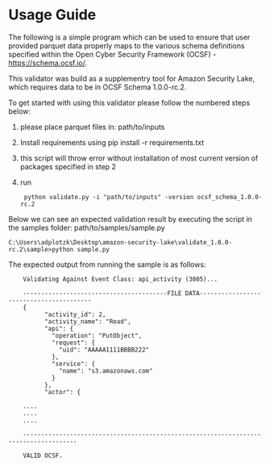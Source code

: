 Usage Guide
========================

The following is a simple program which can be used to ensure that user provided parquet data properly maps to the various schema definitions specified within the Open Cyber Security Framework (OCSF) - https://schema.ocsf.io/. 

This validator was build as a supplementry tool for Amazon Security Lake, which requires data to be in OCSF Schema 1.0.0-rc.2. 


To get started with using this validator please follow the numbered steps below:

1. please place parquet files in: path/to/inputs
    
3. Install requirements using 
        pip install -r requirements.txt

4. this script will throw error without installation of most current version of packages specified in step 2

5. run

		python validate.py -i "path/to/inputs" -version ocsf_schema_1.0.0-rc.2
		




Below we can see an expected validation result by executing the script in the samples folder: path/to/samples/sample.py

	C:\Users\adplotzk\Desktop\amazon-security-lake\validate_1.0.0-rc.2\sample>python sample.py

The expected output from running the sample is as follows:

		Validating Against Event Class: api_activity (3005)...

		----------------------------------------FILE DATA----------------------------------------
		{
		      "activity_id": 2,
		      "activity_name": "Read",
		      "api": {
			    "operation": "PutObject",
			    "request": {
				  "uid": "AAAAA1111BBBB222"
			    },
			    "service": {
				  "name": "s3.amazonaws.com"
			    }
		      },
		      "actor": { 

		....
		....
		....

		-------------------------------------------------------------------------------------

		VALID OCSF.
